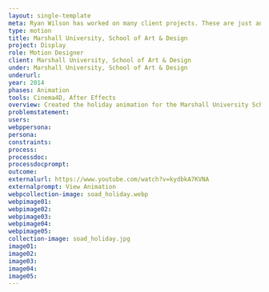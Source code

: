 ```yaml
---
layout: single-template
meta: Ryan Wilson has worked on many client projects. These are just an example of some of the excellent product design work that he could do on your project.
type: motion
title: Marshall University, School of Art & Design
project: Display
role: Motion Designer
client: Marshall University, School of Art & Design
under: Marshall University, School of Art & Design
underurl:
year: 2014
phases: Animation
tools: Cinema4D, After Effects
overview: Created the holiday animation for the Marshall University School of Art & Design building monitors.
problemstatement:
users:
webppersona:
persona:
constraints:
process:
processdoc:
processdocprompt:
outcome:
externalurl: https://www.youtube.com/watch?v=kydbkA7KVNA
externalprompt: View Animation
webpcollection-image: soad_holiday.webp
webpimage01:
webpimage02:
webpimage03:
webpimage04:
webpimage05:
collection-image: soad_holiday.jpg
image01:
image02:
image03:
image04:
image05:
---
```

